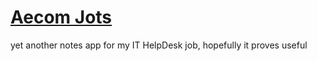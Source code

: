 # [Aecom Jots](https://aecomjots.gregosilaja.cc)

yet another notes app for my IT HelpDesk job, hopefully it proves useful
